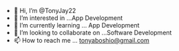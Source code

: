 - 👋 Hi, I’m @TonyJay22
- 👀 I’m interested in ...App Development
- 🌱 I’m currently learning ... App Development
- 💞️ I’m looking to collaborate on ...Software Development
- 📫 How to reach me ... tonyaboshio@gmail.com

<!---
TonyJay22/TonyJay22 is a ✨ special ✨ repository because its `README.md` (this file) appears on your GitHub profile.
You can click the Preview link to take a look at your changes.
--->

